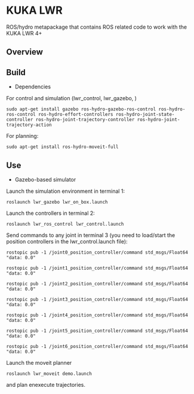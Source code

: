 KUKA LWR
========

ROS/hydro metapackage that contains ROS related code to work with the KUKA LWR 4+

Overview
--------


Build
-----

* Dependencies

For control and simulation (lwr_control, lwr_gazebo, )

`sudo apt-get install gazebo ros-hydro-gazebo-ros-control ros-hydro-ros-control ros-hydro-effort-controllers ros-hydro-joint-state-controller ros-hydro-joint-trajectory-controller ros-hydro-joint-trajectory-action`

For planning:

`sudo apt-get install ros-hydro-moveit-full`


Use
---

* Gazebo-based simulator

Launch the simulation environment in terminal 1:

`roslaunch lwr_gazebo lwr_on_box.launch`

Launch the controllers in terminal 2:

`roslaunch lwr_ros_control lwr_control.launch`

Send commands to any joint in terminal 3 (you need to load/start the position controllers in the lwr_control.launch file):

`rostopic pub -1 /joint0_position_controller/command std_msgs/Float64 "data: 0.0"`

`rostopic pub -1 /joint1_position_controller/command std_msgs/Float64 "data: 0.0"`

`rostopic pub -1 /joint2_position_controller/command std_msgs/Float64 "data: 0.0"`

`rostopic pub -1 /joint3_position_controller/command std_msgs/Float64 "data: 0.0"`

`rostopic pub -1 /joint4_position_controller/command std_msgs/Float64 "data: 0.0"`

`rostopic pub -1 /joint5_position_controller/command std_msgs/Float64 "data: 0.0"`

`rostopic pub -1 /joint6_position_controller/command std_msgs/Float64 "data: 0.0"`


Launch the moveit planner

`roslaunch lwr_moveit demo.launch`

and plan enexecute trajectories.
